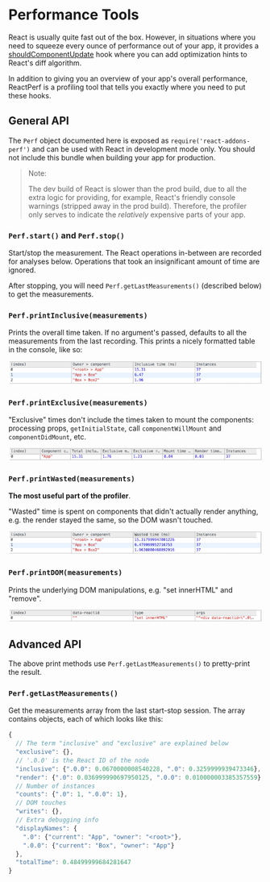 # Performance Tools

React is usually quite fast out of the box. However, in situations where you need to squeeze every ounce of performance out of your app, it provides a [shouldComponentUpdate](ref-03-component-specs.md#updating-shouldcomponentupdate) hook where you can add optimization hints to React's diff algorithm.

In addition to giving you an overview of your app's overall performance, ReactPerf is a profiling tool that tells you exactly where you need to put these hooks.

## General API

The `Perf` object documented here is exposed as `require('react-addons-perf')` and can be used with React in development mode only. You should not include this bundle when building your app for production.

> Note:
>
> The dev build of React is slower than the prod build, due to all the extra logic for providing, for example, React's friendly console warnings (stripped away in the prod build). Therefore, the profiler only serves to indicate the _relatively_ expensive parts of your app.

### `Perf.start()` and `Perf.stop()`
Start/stop the measurement. The React operations in-between are recorded for analyses below. Operations that took an insignificant amount of time are ignored.

After stopping, you will need `Perf.getLastMeasurements()` (described below) to get the measurements.

### `Perf.printInclusive(measurements)`
Prints the overall time taken. If no argument's passed, defaults to all the measurements from the last recording. This prints a nicely formatted table in the console, like so:

![](../img/docs/perf-inclusive.png)

### `Perf.printExclusive(measurements)`
"Exclusive" times don't include the times taken to mount the components: processing props, `getInitialState`, call `componentWillMount` and `componentDidMount`, etc.

![](../img/docs/perf-exclusive.png)

### `Perf.printWasted(measurements)`

**The most useful part of the profiler**.

"Wasted" time is spent on components that didn't actually render anything, e.g. the render stayed the same, so the DOM wasn't touched.

![](../img/docs/perf-wasted.png)

### `Perf.printDOM(measurements)`
Prints the underlying DOM manipulations, e.g. "set innerHTML" and "remove".

![](../img/docs/perf-dom.png)

## Advanced API

The above print methods use `Perf.getLastMeasurements()` to pretty-print the result.

### `Perf.getLastMeasurements()`
Get the measurements array from the last start-stop session. The array contains objects, each of which looks like this:

```javascript
{
  // The term "inclusive" and "exclusive" are explained below
  "exclusive": {},
  // '.0.0' is the React ID of the node
  "inclusive": {".0.0": 0.0670000008540228, ".0": 0.3259999939473346},
  "render": {".0": 0.036999990697950125, ".0.0": 0.010000003385357559},
  // Number of instances
  "counts": {".0": 1, ".0.0": 1},
  // DOM touches
  "writes": {},
  // Extra debugging info
  "displayNames": {
    ".0": {"current": "App", "owner": "<root>"},
    ".0.0": {"current": "Box", "owner": "App"}
  },
  "totalTime": 0.48499999684281647
}
```
